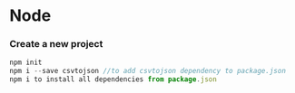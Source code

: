 # Node

### Create a new project
```javascript
npm init
npm i --save csvtojson //to add csvtojson dependency to package.json
npm i to install all dependencies from package.json
```
